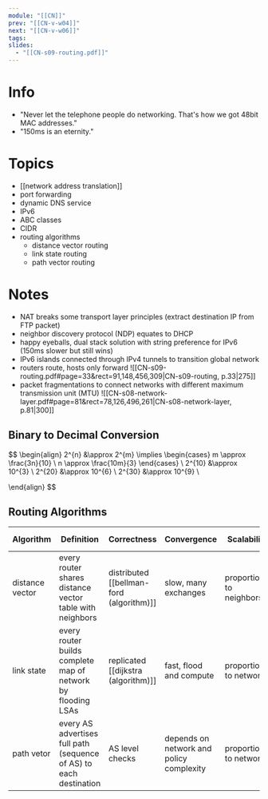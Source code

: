 ```yaml
---
module: "[[CN]]"
prev: "[[CN-v-w04]]"
next: "[[CN-v-w06]]"
tags: 
slides:
  - "[[CN-s09-routing.pdf]]"
---
```



# Info
- "Never let the telephone people do networking. That's how we got 48bit MAC addresses."
- "150ms is an eternity."


# Topics
- [[network address translation]]
- port forwarding
- dynamic DNS service
- IPv6
- ABC classes
- CIDR
- routing algorithms
	- distance vector routing
	- link state routing
	- path vector routing


# Notes
- NAT breaks some transport layer principles (extract destination IP from FTP packet)
- neighbor discovery protocol (NDP) equates to DHCP
- happy eyeballs, dual stack solution with string preference for IPv6 (150ms slower but still wins)
- IPv6 islands connected through IPv4 tunnels to transition global network
- routers route, hosts only forward
![[CN-s09-routing.pdf#page=33&rect=91,148,456,309|CN-s09-routing, p.33|275]]
- packet fragmentations to connect networks with different maximum transmission unit (MTU)
![[CN-s08-network-layer.pdf#page=81&rect=78,126,496,261|CN-s08-network-layer, p.81|300]]

## Binary to Decimal Conversion
$$
\begin{align}
2^{n} &\approx 2^{m} \implies \begin{cases}
m \approx \frac{3n}{10} \\
n \approx \frac{10m}{3}
\end{cases} \\
2^{10} &\approx 10^{3} \\
2^{20} &\approx 10^{6} \\
2^{30} &\approx 10^{9} \\

\end{align}
$$
## Routing Algorithms

| Algorithm       | Definition                                                         | Correctness                              | Convergence                              | Scalability               | Local Policy Flexibility                            | Link Failure Detection                         |
| --------------- | ------------------------------------------------------------------ | ---------------------------------------- | ---------------------------------------- | ------------------------- | --------------------------------------------------- | ---------------------------------------------- |
| distance vector | every router shares distance vector table with neighbors           | distributed [[bellman-ford (algorithm)]] | slow, many exchanges                     | proportional to neighbors | router can assign custom metric                     | can lead to count-to-$\infty$ problem          |
| link state      | every router builds complete map of network by flooding LSAs       | replicated [[dijkstra (algorithm)]]      | fast, flood and compute                  | proportional to network   | global system does not allow for local modification | triggers new LSA flood, resolves itself        |
| path vetor      | every AS advertises full path (sequence of AS) to each destination | AS level checks                          | depends on network and policy complexity | proportional to network   | router can apply import/export policy               | AS path checks and propagation give resilience |
